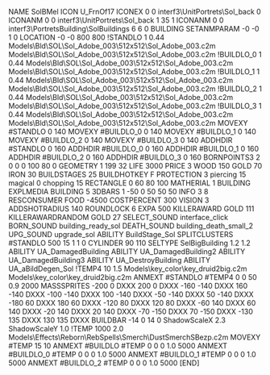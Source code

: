 NAME SolBMel
ICON U_FrnOf17
ICONEX 0 0 interf3\UnitPortrets\Sol_back 0
ICONANM 0 0 interf3\UnitPortrets\Sol_back 1 35 1
ICONANM 0 0 interf3\PortretsBuilding\SolBuildings 6 6 0
BUILDING
SETANMPARAM -0 -0 1 0
LOCATION -0 -0 800 800
!STANDLO      1 0.44 Models\Bld\SOL\Sol_Adobe_003\512x512\Sol_Adobe_003.c2m Models\Bld\SOL\Sol_Adobe_003\512x512\Sol_Adobe_003.c2m 
!BUILDLO_0    1 0.44 Models\Bld\SOL\Sol_Adobe_003\512x512\Sol_Adobe_003.c2m Models\Bld\SOL\Sol_Adobe_003\512x512\Sol_Adobe_003.c2m 
!BUILDLO_1    1 0.44 Models\Bld\SOL\Sol_Adobe_003\512x512\Sol_Adobe_003.c2m Models\Bld\SOL\Sol_Adobe_003\512x512\Sol_Adobe_003.c2m 
!BUILDLO_2    1 0.44 Models\Bld\SOL\Sol_Adobe_003\512x512\Sol_Adobe_003.c2m Models\Bld\SOL\Sol_Adobe_003\512x512\Sol_Adobe_003.c2m 
!BUILDLO_3    1 0.44 Models\Bld\SOL\Sol_Adobe_003\512x512\Sol_Adobe_003.c2m Models\Bld\SOL\Sol_Adobe_003\512x512\Sol_Adobe_003.c2m 
MOVEXY #STANDLO   0 140
MOVEXY #BUILDLO_0 0 140
MOVEXY #BUILDLO_1 0 140
MOVEXY #BUILDLO_2 0 140
MOVEXY #BUILDLO_3 0 140
ADDHDIR #STANDLO 0 160
ADDHDIR #BUILDLO_0 0 160
ADDHDIR #BUILDLO_1 0 160
ADDHDIR #BUILDLO_2 0 160
ADDHDIR #BUILDLO_3 0 160
BORNPOINTS3 2 0 0 0 100 80 0
GEOMETRY 1 199 32
LIFE     3000
PRICE 3 WOOD 150 GOLD 70 IRON 30
BUILDSTAGES 25
BUILDHOTKEY		F
PROTECTION 3 piercing 15 magical 0 chopping 15
RECTANGLE    0 60 80 100
MATHERIAL 1 BUILDING
EXPLMEDIA BUILDING 5
3DBARS 1 -50 0 50 50 50
INFO 3 8
RESCONSUMER FOOD -4500
COSTPERCENT 300
VISION 3
ADDSHOTRADIUS 140
ROUNDLOCK 6
EXPA 500
KILLERAWARD             GOLD 111
KILLERAWARDRANDOM       GOLD 27
SELECT_SOUND interface_click
BORN_SOUND building_ready_sol
DEATH_SOUND building_death_small_2
UPG_SOUND upgrade_sol
ABILITY BuildStage_Sol
SPLITCLUSTERS #STANDLO 500 15 1 1 0
CYLINDER 90 110
SELTYPE SelBigBuilding 1.2 1.2
ABILITY UA_DamagedBuilding
ABILITY UA_DamagedBuilding2
ABILITY UA_DamagedBuilding3
ABILITY UA_DestroyBuilding
ABILITY UA_aBildDegen_Sol
!TEMP4 10 1.5 Models\key_color\key_druid2big.c2m Models\key_color\key_druid2big.c2m
ANMEXT #STANDLO #TEMP4 0 0 50 0.9 2000
MASSSPRITES -200 0 DXXX 200 0 DXXX -160 -140 DXXX 160 -140 DXXX -100 -140 DXXX 100 -140 DXXX -50 -140 DXXX 50 -140 DXXX -180 60 DXXX 180 60 DXXX -120 80 DXXX 120 80 DXXX -60 140 DXXX 60 140 DXXX -20 140 DXXX 20 140 DXXX -70 -150 DXXX 70 -150 DXXX -130 135 DXXX 130 135 DXXX
BUILDBAR -14 0 14 0
ShadowScaleX 2.3
ShadowScaleY 1.0
!TEMP 1000 2.0 Models\Effects\Reborn\RebSpells\Smerch\DustSmerchSBezp.c2m
MOVEXY  #TEMP 15 10
ANMEXT #BUILDLO #TEMP  0 0 0 1.0 5000
ANMEXT #BUILDLO_0 #TEMP  0 0 0 1.0 5000
ANMEXT #BUILDLO_1 #TEMP  0 0 0 1.0 5000
ANMEXT #BUILDLO_2 #TEMP  0 0 0 1.0 5000
[END]
